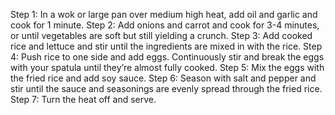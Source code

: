 Step 1: In a wok or large pan over medium high heat, add oil and garlic and cook for 1 minute.
Step 2: Add onions and carrot and cook for 3-4 minutes, or until vegetables are soft but still yielding  a crunch.
Step 3: Add cooked rice and lettuce and stir until the ingredients are mixed in with the rice.
Step 4: Push rice to one side and add eggs. Continuously stir and break the eggs with your spatula until they’re almost fully cooked.
Step 5: Mix the eggs with the fried rice and add soy sauce.
Step 6: Season with salt and pepper and stir until the sauce and seasonings are evenly spread through the fried rice.
Step 7: Turn the heat off and serve.